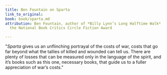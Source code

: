 ```yaml
---
title: Ben Fountain on Sparta
link_to_original: 
book: book/sparta.md
attribution: Ben Fountain, author of *Billy Lynn’s Long Halftime Walk*, winner of
  the National Book Critics Circle Fiction Award

---
```

"*Sparta* gives us an unflinching portrayal of the costs of war, costs that go far beyond what the tallies of killed and wounded can tell us. There are plenty of losses that can be measured only in the language of the spirit, and it’s books such as this one, necessary books, that guide us to a fuller appreciation of war’s costs."